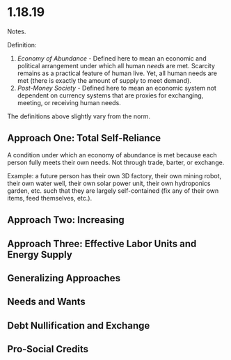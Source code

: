 # 1.18.19

Notes.

Definition:

1. *Economy of Abundance* - Defined here to mean an economic and political arrangement under which all human *needs* are met. Scarcity remains as a practical feature of human live. Yet, all human needs are met (there is exactly the amount of supply to meet demand).
1. *Post-Money Society* - Defined here to mean an economic system not dependent on currency systems that are proxies for exchanging, meeting, or receiving human needs.

The definitions above slightly vary from the norm.

## Approach One: Total Self-Reliance

A condition under which an economy of abundance is met because each person fully meets their own needs. Not through trade, barter, or exchange.

Example: a future person has their own 3D factory, their own mining robot, their own water well, their own solar power unit, their own hydroponics garden, etc. such that they are largely self-contained (fix any of their own items, feed themselves, etc.).

## Approach Two: Increasing 



## Approach Three: Effective Labor Units and Energy Supply



## Generalizing Approaches





## Needs and Wants





## Debt Nullification and Exchange



## Pro-Social Credits